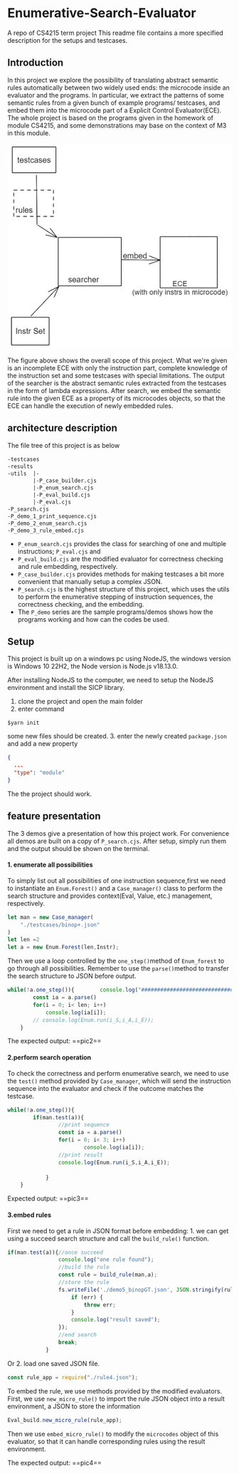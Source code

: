 # Enumerative-Search-Evaluator
A repo of CS4215 term project
This readme file contains a more specified description for the setups and testcases.

## Introduction
In this project we explore the possibility of translating abstract semantic rules automatically between two widely used ends: the microcode inside an evaluator and the programs. In particular, we extract the patterns of some semantic rules from a given bunch of example programs/ testcases, and embed them into the microcode part of a Explicit Control Evaluator(ECE). The whole project is based on the programs given in the homework of module CS4215, and some demonstrations may base on the context of M3 in this module. 

![pic1](https://github.com/jsxxsj/Enumerative-Search-Evaluator/blob/main/pics/pic1_structure.png)

The figure above shows the overall scope of this project. What we're given is an incomplete ECE with only the instruction part, complete knowledge of the instruction set and some testcases with special limitations. The output of the searcher is the abstract semantic rules extracted from the testcases in the form of lambda expressions. After search, we embed the semantic rule into the given ECE as a property of its microcodes objects, so that the ECE can handle the execution of newly embedded rules.

## architecture description
The file tree of this project is as below
```
-testcases
-results
-utils  |-
		|-P_case_builder.cjs
		|-P_enum_search.cjs
		|-P_eval_build.cjs
		|-P_eval.cjs
-P_search.cjs
-P_demo_1_print_sequence.cjs
-P_demo_2_enum_search.cjs
-P_demo_3_rule_embed.cjs
```
- `P_enum_search.cjs` provides the class for searching of one and multiple instructions; `P_eval.cjs` and
- `P_eval_build.cjs` are the modified evaluator for correctness checking and rule embedding, respectively.  
- `P_case_builder.cjs` provides methods for making testcases a bit more convenient that manually setup a complex JSON.
- `P_search.cjs` is the highest structure of this project, which uses the utils to perform the enumerative stepping of instruction sequences, the correctness checking, and the embedding.
- The `P_demo` series are the sample programs/demos shows how the programs working and how can the codes be used.

## Setup
This project is built up on a windows pc using NodeJS, the windows version is Windows 10 22H2, the Node version is Node.js v18.13.0.

After installing NodeJS to the computer, we need to setup the NodeJS environment and install the SICP library.

1. clone the project and open the main folder
2. enter command 
```
$yarn init
```
some new files should be created.
3. enter the newly created `package.json` and add a new property
```JSON
{
  ...
  "type": "module"
}  
```
The the project should work.

## feature presentation
The 3 demos give a presentation of how this project work. For convenience all demos are built on a copy of `P_search.cjs`. After setup, simply run them and the output should be shown on the terminal.

#### 1. enumerate all possibilities
To simply list out all possibilities of one instruction sequence,first we need to instantiate an `Enum.Forest()` and a `Case_manager()` class to perform the search structure and provides context(Eval, Value, etc.) management, respectively.
``` JavaScript
let man = new Case_manager(
    "./testcases/binop+.json"
)
let len =2
let a = new Enum.Forest(len,Instr);
```
Then we use a loop controlled by the `one_step()`method of `Enum_forest` to go through all possibilities. Remember to use the `parse()`method to transfer the search structure to JSON before output.
```JavaScript
while(!a.one_step()){        console.log("###############################################")
        const ia = a.parse()
        for(i = 0; i< len; i++)
            console.log(ia[i]);
        // console.log(Enum.run(i_S,i_A,i_E));
    }
```

The expected output:
 ==pic2==
#### 2.perform search operation
To check the correctness and perform enumerative search, we need to use the `test()` method provided by `Case_manager`, which will send the instruction sequence into the evaluator and check if the outcome matches the testcase.

```JavaScript
while(!a.one_step()){
        if(man.test(a)){
		        //print sequence
                const ia = a.parse()
                for(i = 0; i< 3; i++)
                        console.log(ia[i]);
                //print result
                console.log(Enum.run(i_S,i_A,i_E));

            }
    }
```
Expected output:
==pic3==

#### 3.embed rules
First we need to get a rule in JSON format before embedding: 1. we can get using a succeed search structure and call the `build_rule()` function.
```JavaScript
if(man.test(a)){//once succeed
                console.log("one rule found");
				//build the rule
                const rule = build_rule(man,a);
				//store the rule
                fs.writeFile('./demo5_binopGT.json', JSON.stringify(rule), (err) => {
                    if (err) {
                        throw err;
                    }
                    console.log("result saved");
                });
				//end search
                break;            
            }
```
Or 2. load one saved JSON file.
```JavaScript
const rule_app = require("./rule4.json");
```

To embed the rule, we use methods provided by the modified evaluators. First, we use `new_micro_rule()` to import the rule JSON object into a result environment, a JSON to store the information
```JavaScript
Eval_build.new_micro_rule(rule_app);
```
Then we use `embed_micro_rule()` to modify the `microcodes` object of this evaluator, so that it can handle corresponding rules using the result environment.

The expected output:
==pic4==

